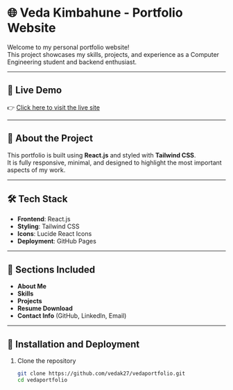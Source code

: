 # 🌐 Veda Kimbahune - Portfolio Website

Welcome to my personal portfolio website!  
This project showcases my skills, projects, and experience as a Computer Engineering student and backend enthusiast.

---

## 🚀 Live Demo

👉 [Click here to visit the live site](https://vedak27.github.io/Portfolio/)

---

## 📁 About the Project

This portfolio is built using **React.js** and styled with **Tailwind CSS**.  
It is fully responsive, minimal, and designed to highlight the most important aspects of my work.

---

## 🛠️ Tech Stack

- **Frontend**: React.js
- **Styling**: Tailwind CSS
- **Icons**: Lucide React Icons
- **Deployment**: GitHub Pages

---

## 📸 Sections Included

- **About Me**
- **Skills**
- **Projects**
- **Resume Download**
- **Contact Info** (GitHub, LinkedIn, Email)

---

## 🧾 Installation and Deployment

1. Clone the repository  
   ```bash
   git clone https://github.com/vedak27/vedaportfolio.git
   cd vedaportfolio
